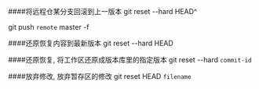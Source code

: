 ####将远程仓某分支回滚到上一版本
git reset --hard HEAD^

git push `remote` master -f

####还原恢复内容到最新版本
git reset --hard HEAD

####还原恢复, 将工作区还原成版本库里的指定版本
git reset --hard `commit-id`

####放弃修改, 放弃暂存区的修改
git reset HEAD `filename`
	
